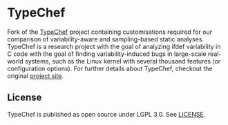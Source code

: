 TypeChef
========

Fork of the [TypeChef](https://github.com/ckaestne/TypeChef) project containing customisations required for our comparison of variability-aware and sampling-based static analyses. 
TypeChef is a research project with the goal of analyzing 
ifdef variability in C code with the goal of finding
variability-induced bugs in large-scale real-world systems,
such as the Linux kernel with several thousand 
features (or configuration options). 
For further details about TypeChef, checkout the original [project site](http://ckaestne.github.io/TypeChef/).



License
-------

TypeChef is published as open source under LGPL 3.0. See [LICENSE](LICENSE).
